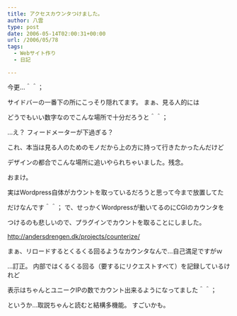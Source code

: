 ```yaml
---
title: アクセスカウンタつけました。
author: 八雲
type: post
date: 2006-05-14T02:00:31+00:00
url: /2006/05/78
tags:
  - Webサイト作り
  - 日記

---
```

今更…＾＾；
  
サイドバーの一番下の所にこっそり隠れてます。 まぁ、見る人的には
  
どうでもいい数字なのでこんな場所で十分だろうと＾＾；

…え？ フィードメーターが下過ぎる？
  
これ、本当は見る人のためのモノだから上の方に持って行きたかったんだけど
  
デザインの都合でこんな場所に追いやられちゃいました。残念。

おまけ。
  
実はWordpress自体がカウントを取っているだろうと思って今まで放置してた
  
だけなんです＾＾； で、せっかくWordpressが動いてるのにCGIのカウンタを
  
つけるのも悲しいので、プラグインでカウントを取ることにしました。
  
http://andersdrengen.dk/projects/counterize/
  
まぁ、リロードするとくるくる回るようなカウンタなんで…自己満足ですがｗ

…訂正。 内部ではくるくる回る（要するにリクエストすべて）を記録しているけれど
  
表示はちゃんとユニークIPの数でカウント出来るようになってました＾＾；
  
というか…取説ちゃんと読むと結構多機能。 すごいかも。
